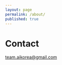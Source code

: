 ```yaml
---
layout: page
permalink: /about/
published: true
---
```


# Contact

[team.aikorea@gmail.com](mailto:team.aikorea@gmail.com)
